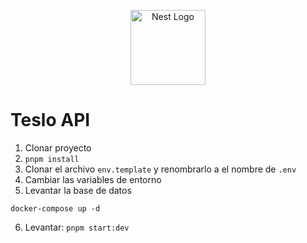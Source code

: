 <p align="center">
  <a href="http://nestjs.com/" target="blank"><img src="https://nestjs.com/img/logo-small.svg" width="120" alt="Nest Logo" /></a>
</p>

# Teslo API

1. Clonar proyecto
2. ```pnpm install```
3. Clonar el archivo ```env.template``` y renombrarlo a el nombre de ```.env```
4. Cambiar las variables de entorno
5. Levantar la base de datos
```
docker-compose up -d
```
6. Levantar: ```pnpm start:dev```